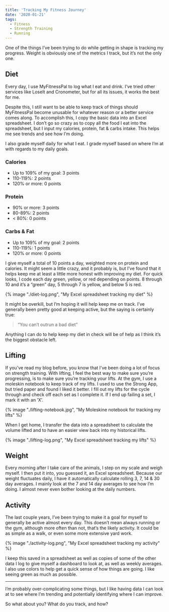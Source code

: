 ```yaml
---
title: 'Tracking My Fitness Journey'
date: '2020-01-21'
tags:
  - Fitness
  - Strength Training
  - Running
---
```


One of the things I’ve been trying to do while getting in shape is tracking my progress. Weight is obviously one of the metrics I track, but it’s not the only one.
<!-- excerpt -->

## Diet

Every day, I use MyFitnessPal to log what I eat and drink. I’ve tried other services like LoseIt and Cronometer, but for all its issues, it works the best for me.

Despite this, I still want to be able to keep track of things should MyFitnessPal become unusable for whatever reason or a better service comes along. To accomplish this, I copy the basic data into an Excel spreadsheet. I don’t go so crazy as to copy all the food I eat into the spreadsheet, but I input my calories, protein, fat & carbs intake. This helps me see trends and see how I’m doing.

I also grade myself daily for what I eat. I grade myself based on where I’m at with regards to my daily goals.

### Calories

-   Up to 109% of my goal: 3 points
-   110-119%: 2 points
-   120% or more: 0 points

### Protein

-   90% or more: 3 points
-   80-89%: 2 points
-   < 80%: 0 points

### Carbs & Fat

-   Up to 109% of my goal: 2 points
-   110-119%: 1 points
-   120% or more: 0 points

I give myself a total of 10 points a day, weighted more on protein and calories. It might seem a little crazy, and it probably is, but I’ve found that it helps keep me at least a little more honest with improving my diet. For quick looks, I code each day green, yellow, or red depending on points. 8 through 10 and it’s a “green” day, 5 through 7 is yellow, and below 5 is red.

{% image "./diet-log.png", "My Excel spreadsheet tracking my diet" %}

It might be overkill, but I’m hoping it will help keep me on track. I’ve generally been pretty good at keeping active, but the saying is certainly true:

> “You can’t outrun a bad diet”

Anything I can do to help keep my diet in check will be of help as I think it’s the biggest obstacle left.

## Lifting

If you’ve read my blog before, you know that I’ve been doing a lot of focus on strength training. With lifting, I feel the best way to make sure you’re progressing, is to make sure you’re tracking your lifts. At the gym, I use a moleskin notebook to keep track of my lifts. I used to use the Strong App, but tried paper and found I liked it better. I fill out my lifts for the cycle through and check off each set as I complete it. If I end up failing a set, I mark it with an ’X’.

{% image "./lifting-notebook.jpg", "My Moleskine notebook for tracking my lifts" %}

When I get home, I transfer the data into a spreadsheet to calculate the volume lifted and to have an easier view back into my historical lifts.

{% image "./lifting-log.png", "My Excel spreadsheet tracking my lifts" %}

## Weight

Every morning after I take care of the animals, I step on my scale and weigh myself. I then put it into, you guessed it, an Excel spreadsheet. Because our weight fluctuates daily, I have it automatically calculate rolling 3, 7, 14 & 30 day averages. I mainly look at the 7 and 14 day averages to see how I’m doing. I almost never even bother looking at the daily numbers.

## Activity

The last couple years, I’ve been trying to make it a goal for myself to generally be active almost every day. This doesn’t mean always running or the gym, although more often than not, that’s the likely activity. It could be as simple as a walk, or even some more extensive yard work.

{% image "./activity-log.png", "My Excel spreadsheet tracking my activity" %}

I keep this saved in a spreadsheet as well as copies of some of the other data I log to give myself a dashboard to look at, as well as weekly averages. I also use colors to help get a quick sense of how things are going. I like seeing green as much as possible.

<hr />

I’m probably over-complicating some things, but I like having data I can look at to see where I’m trending and potentially identifying where I can improve.

So what about you? What do you track, and how?
